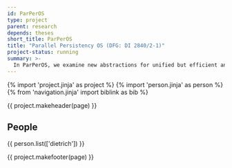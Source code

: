 ```yaml
---
id: ParPerOS
type: project
parent: research
depends: theses
short_title: ParPerOS
title: "Parallel Persistency OS (DFG: DI 2840/2-1)"
project-status: running
summary: >-
  In ParPerOS, we examine new abstractions for unified but efficient and optionally crash-consistent low-level memory management for data objects in heterogeneous memory systems that consist of volatile, persistent, distributed and other types of main memory.
---
```


{% import 'project.jinja' as project %}
{% import 'person.jinja' as person %}
{% from 'navigation.jinja' import biblink as bib %}

{{ project.makeheader(page) }}


## People ##

{{ person.list(['dietrich']) }}


{{ project.makefooter(page) }}

